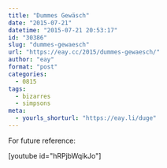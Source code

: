 ```yaml
---
title: "Dummes Gewäsch"
date: "2015-07-21"
datetime: "2015-07-21 20:53:17"
id: "30386"
slug: "dummes-gewaesch"
url: "https://eay.cc/2015/dummes-gewaesch/"
author: "eay"
format: "post"
categories:
  - 0815
tags:
  - bizarres
  - simpsons
meta:
  - yourls_shorturl: "https://eay.li/duge"
---
```


For future reference:

\[youtube id="hRPjbWqikJo"\]
